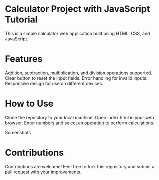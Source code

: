# Calculator Project with JavaScript Tutorial
This is a simple calculator web application built using HTML, CSS, and JavaScript.
# Features
Addition, subtraction, multiplication, and division operations supported.
Clear button to reset the input fields.
Error handling for invalid inputs.
Responsive design for use on different devices.
# How to Use
Clone the repository to your local machine.
Open index.html in your web browser.
Enter numbers and select an operation to perform calculations.


Screenshots


# Contributions
Contributions are welcome! Feel free to fork this repository and submit a pull request with your improvements.

